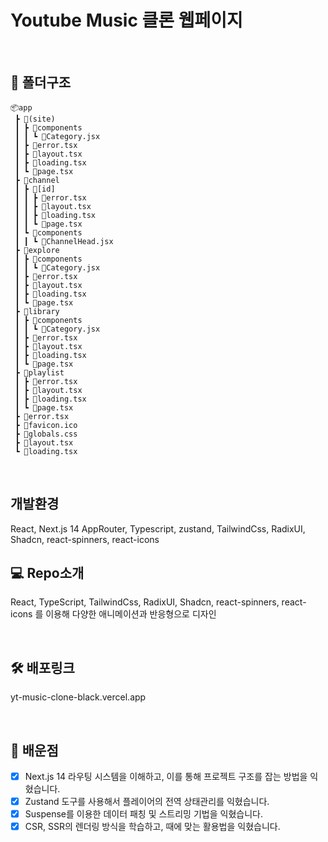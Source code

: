 # Youtube Music 클론 웹페이지

</br>

## 📁 폴더구조

```
📦app
 ┣ 📂(site)
 ┃ ┣ 📂components
 ┃ ┃ ┗ 📜Category.jsx
 ┃ ┣ 📜error.tsx
 ┃ ┣ 📜layout.tsx
 ┃ ┣ 📜loading.tsx
 ┃ ┗ 📜page.tsx
 ┣ 📂channel
 ┃ ┣ 📂[id]
 ┃ ┃ ┣ 📜error.tsx
 ┃ ┃ ┣ 📜layout.tsx
 ┃ ┃ ┣ 📜loading.tsx
 ┃ ┃ ┗ 📜page.tsx
 ┃ ┗ 📂components
 ┃ ┃ ┗ 📜ChannelHead.jsx
 ┣ 📂explore
 ┃ ┣ 📂components
 ┃ ┃ ┗ 📜Category.jsx
 ┃ ┣ 📜error.tsx
 ┃ ┣ 📜layout.tsx
 ┃ ┣ 📜loading.tsx
 ┃ ┗ 📜page.tsx
 ┣ 📂library
 ┃ ┣ 📂components
 ┃ ┃ ┗ 📜Category.jsx
 ┃ ┣ 📜error.tsx
 ┃ ┣ 📜layout.tsx
 ┃ ┣ 📜loading.tsx
 ┃ ┗ 📜page.tsx
 ┣ 📂playlist
 ┃ ┣ 📜error.tsx
 ┃ ┣ 📜layout.tsx
 ┃ ┣ 📜loading.tsx
 ┃ ┗ 📜page.tsx
 ┣ 📜error.tsx
 ┣ 📜favicon.ico
 ┣ 📜globals.css
 ┣ 📜layout.tsx
 ┗ 📜loading.tsx
```

</br>

## 개발환경

React, Next.js 14 AppRouter, Typescript, zustand, TailwindCss, RadixUI, Shadcn, react-spinners, react-icons

## 💻 Repo소개

React, TypeScript, TailwindCss, RadixUI, Shadcn, react-spinners, react-icons 를 이용해 다양한 애니메이션과 반응형으로 디자인

</br>

## 🛠 배포링크

yt-music-clone-black.vercel.app

</br>

## 📝 배운점

- [x] Next.js 14 라우팅 시스템을 이해하고, 이를 통해 프로젝트 구조를 잡는 방법을 익혔습니다.
- [x] Zustand 도구를 사용해서 플레이어의 전역 상태관리를 익혔습니다.
- [x] Suspense를 이용한 데이터 패칭 및 스트리밍 기법을 익혔습니다.
- [x] CSR, SSR의 렌더링 방식을 학습하고, 때에 맞는 활용법을 익혔습니다.
